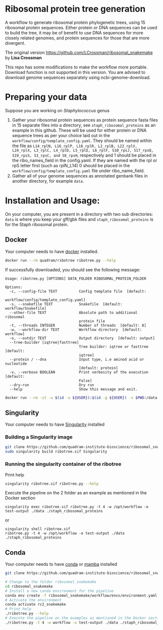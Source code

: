 # Ribosomal protein tree generation
A workflow to generate ribosomal protein phylogenetic trees, using 15 ribosomal protein sequences.  Either protein or DNA sequences can be used to build the tree, it may be of benefit to use DNA sequences for more closely related genomes, and protein sequences for those that are more divergent.

The original version https://github.com/LCrossman/ribosomal_snakemake by **Lisa Crossman**

This repo has some modifications to make the workflow more portable. Download function is not supported in this version. You are advised to download genome sequences separately using ncbi-genome-download.

# Preparing your data

Suppose you are working on <i>Staphylococcus</i> genus

1.	Gather your ribosomal protein sequences as protein sequence fasta files in 15 separate files into a directory, see `staph_ribosomal_proteins` as an example in this github.  These will be used for either protein or DNA sequence trees as per your choice laid out in the `workflow/config/template_config.yaml`.  They should be named within the file as `L14_rplN, L16_rplP, L18_rplR, L2_rplB, L22_rplV, L24_rplX, L3_rplC, L4_rplD, L5_rplE, L6_rplF, S10_rpsJ, S17_rpsQ, S19_rpsS, S3_rpsC, and S8_rpsH`, respectively and 1 should be placed in the ribo_names_field in the config.yaml.  If they are named with the rpl or rpS letter first (such as rplN_L14) 0 should be placed in the `workflow/config/template_config.yaml` file under ribo_name_field.
2.	Gather all of your genome sequences as annotated genbank files in another directory, for example `data`.

# Installation and Usage:

On your computer, you are present in a directory with two sub directories: `data` is where you keep your gff/gbk files and `staph_ribosomal_proteins` is for the Staph ribosomal protein.

## Docker
Your computer needs to have [docker](https://docs.docker.com/get-docker/) installed.

```bash
docker run --rm quadram/ribotree ribotree.py --help 
```

If successfully downloaded, you should see the following message:
```
Usage: ribotree.py [OPTIONS] DATA_FOLDER RIBOSOMAL_PROTEIN_FOLDER

Options:
  -c, --config-file TEXT          Config template file  [default:
                                  workflow/config/template_config.yaml]
  -s, --snakefile TEXT            Snakefile  [default: workflow/Snakefile]
  --other-file TEXT               Absolute path to additional ribosomal
                                  protein file
  -t, --threads INTEGER           Number of threads  [default: 8]
  -w, --workflow-dir TEXT         Workflow directory  [default: workflow]
  -o, --outdir TEXT               Output directory  [default: output]
  --tree-builder [iqtree|fasttree]
                                  Tree builder: iqtree or fasttree  [default:
                                  iqtree]
  --protein / --dna               Input type, i.e aminod acid or nucleotide
                                  [default: protein]
  -v, --verbose BOOLEAN           Print verbosity of the execution  [default:
                                  False]
  --dry-run                       Dry run
  --help                          Show this message and exit.
```

```bash
docker run --rm -it -u $(id -u ${USER}):$(id -g ${USER}) -v $PWD:/data quadram/ribotree ribotree.py -t 4 -w /opt/workflow -o test-output ./data ./staph_ribosomal_proteins
```
## Singularity

Your computer needs to have [Singularity](https://sylabs.io/guides/3.0/user-guide/installation.html) installed

### Building a Singularity image
```bash
git clone https://github.com/quadram-institute-bioscience/ribosomal_snakemake
sudo singularity build ribotree.sif Singularity
```
### Running the singularity container of the ribotree

Print help
```bash
singularity ribotree.sif ribotree.py --help
```

Execute the pipeline on the 2 folder as an example as mentioned in the Docker section

```
singularity exec ribotree.sif ribotree.py -t 4 -w /opt/workflow -o test-output ./data ./staph_ribosomal_proteins
```
or

```
singularity shell ribotree.sif
ribotree.py -t 4 -w /opt/workflow -o test-output ./data ./staph_ribosomal_proteins 
```
## Conda 

Your computer needs to have [conda](https://conda.io/en/latest/miniconda.html) or [mamba](https://github.com/mamba-org/mamba) installed

```bash
git clone https://github.com/quadram-institute-bioscience/ribosomal_snakemake

# Change to the folder ribosomal_snakemake
cd ribosomal_snakemake
# Install a new conda environment for the pipeline
conda env create -f ribosomal_snakemake/workflow/envs/environment.yaml
# Activate the environment
conda activate rc2_snakemake
# Print help
./ribotree.py --help
# Execute the pipeline on the examples as mentioned in the Docker section
./ribotree.py -t 4 -w workflow -o test-output ./data ./staph_ribosomal_proteins
```
